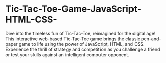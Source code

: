 # Tic-Tac-Toe-Game-JavaScript-HTML-CSS-
Dive into the timeless fun of Tic-Tac-Toe, reimagined for the digital age! This interactive web-based Tic-Tac-Toe game brings the classic pen-and-paper game to life using the power of JavaScript, HTML, and CSS. Experience the thrill of strategy and competition as you challenge a friend or test your skills against an intelligent computer opponent.
